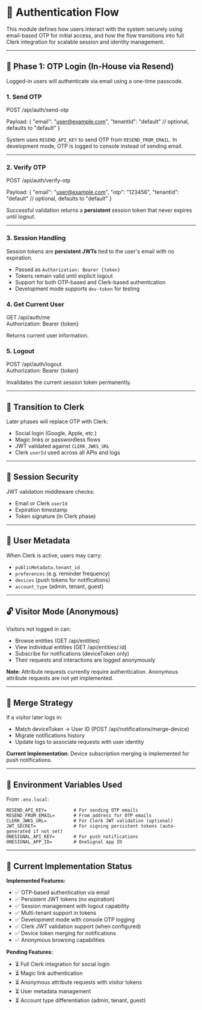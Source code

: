 # 🔐 Authentication Flow

This module defines how users interact with the system securely using email-based OTP for initial access, and how the flow transitions into full Clerk integration for scalable session and identity management.

---

## 🔑 Phase 1: OTP Login (In-House via Resend)

Logged-in users will authenticate via email using a one-time passcode.

### 1. Send OTP

POST /api/auth/send-otp

Payload:
{
  "email": "user@example.com",
  "tenantId": "default"  // optional, defaults to "default"
}

System uses `RESEND_API_KEY` to send OTP from `RESEND_FROM_EMAIL`. In development mode, OTP is logged to console instead of sending email.

---

### 2. Verify OTP

POST /api/auth/verify-otp

Payload:
{
  "email": "user@example.com",
  "otp": "123456",
  "tenantId": "default"  // optional, defaults to "default"
}

Successful validation returns a **persistent** session token that never expires until logout.

---

### 3. Session Handling

Session tokens are **persistent JWTs** tied to the user's email with no expiration.

- Passed as `Authorization: Bearer {token}`
- Tokens remain valid until explicit logout
- Support for both OTP-based and Clerk-based authentication
- Development mode supports `dev-token` for testing

### 4. Get Current User

GET /api/auth/me  
Authorization: Bearer {token}

Returns current user information.

### 5. Logout

POST /api/auth/logout  
Authorization: Bearer {token}

Invalidates the current session token permanently.

---

## 🔁 Transition to Clerk

Later phases will replace OTP with Clerk:

- Social login (Google, Apple, etc.)
- Magic links or passwordless flows
- JWT validated against `CLERK_JWKS_URL`
- Clerk `userId` used across all APIs and logs

---

## 🔐 Session Security

JWT validation middleware checks:

- Email or Clerk `userId`
- Expiration timestamp
- Token signature (in Clerk phase)

---

## 🧠 User Metadata

When Clerk is active, users may carry:

- `publicMetadata.tenant_id`
- `preferences` (e.g. reminder frequency)
- `devices` (push tokens for notifications)
- `account_type` (admin, tenant, guest)

---

## 🔓 Visitor Mode (Anonymous)

Visitors not logged in can:

- Browse entities (GET /api/entities)
- View individual entities (GET /api/entities/:id)
- Subscribe for notifications (deviceToken only)
- Their requests and interactions are logged anonymously

**Note**: Attribute requests currently require authentication. Anonymous attribute requests are not yet implemented.

---

## 🧩 Merge Strategy

If a visitor later logs in:

- Match deviceToken → User ID (POST /api/notifications/merge-device)
- Migrate notifications history
- Update logs to associate requests with user identity

**Current Implementation**: Device subscription merging is implemented for push notifications.

---

## 🧙 Environment Variables Used

From `.env.local`:

```
RESEND_API_KEY=          # For sending OTP emails
RESEND_FROM_EMAIL=       # From address for OTP emails
CLERK_JWKS_URL=          # For Clerk JWT validation (optional)
JWT_SECRET=              # For signing persistent tokens (auto-generated if not set)
ONESIGNAL_API_KEY=       # For push notifications
ONESIGNAL_APP_ID=        # OneSignal app ID
```

---

## 🚧 Current Implementation Status

**Implemented Features:**
- ✅ OTP-based authentication via email
- ✅ Persistent JWT tokens (no expiration)
- ✅ Session management with logout capability
- ✅ Multi-tenant support in tokens
- ✅ Development mode with console OTP logging
- ✅ Clerk JWT validation support (when configured)
- ✅ Device token merging for notifications
- ✅ Anonymous browsing capabilities

**Pending Features:**
- ⏳ Full Clerk integration for social login
- ⏳ Magic link authentication
- ⏳ Anonymous attribute requests with visitor tokens
- ⏳ User metadata management
- ⏳ Account type differentiation (admin, tenant, guest)
